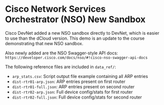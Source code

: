# Cisco Network Services Orchestrator (NSO) New Sandbox
Cisco DevNet added a new NSO sandbox directly to DevNet, which is easier
to use than the dCloud version. This demo is an update to the course
demonstrating that new NSO sandbox.

Also newly added are the NSO Swagger-style API docs:
`https://developer.cisco.com/docs/nso/#!cisco-nso-swagger-api-docs`

The following reference files are included in `data_ref/`:
  * `arp_stats.csv`: Script output file example containing all ARP entries
  * `dist-rtr01-arp.json`: ARP entries present on first router
  * `dist-rtr01-full.json`: ARP entries present on second router
  * `dist-rtr02-arp.json`: Full device config/stats for first router
  * `dist-rtr02-full.json`: Full device config/stats for second router
